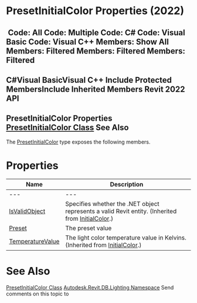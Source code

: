 # PresetInitialColor Properties (2022)

﻿
 Code: All Code: Multiple Code: C# Code: Visual Basic Code: Visual C++  Members: Show All Members: Filtered Members: Filtered Members: Filtered   
---  
C#Visual BasicVisual C++
Include Protected MembersInclude Inherited Members
Revit 2022 API  
---  
PresetInitialColor Properties  
[PresetInitialColor Class](820a579a-c999-f721-0b9c-d98c499c2c1e.md "PresetInitialColor Class") See Also  
---  
The [PresetInitialColor](820a579a-c999-f721-0b9c-d98c499c2c1e.md "PresetInitialColor Class") type exposes the following members.
# Properties
| Name | Description |
| --- | --- |
| --- | --- | --- |
| [IsValidObject](f05595fe-b0e4-2d90-2cd0-34de296e6d16.md "IsValidObject Property") | Specifies whether the .NET object represents a valid Revit entity.  (Inherited from [InitialColor](082ce770-10a9-7e3b-85f2-bde3c42a92c4.md "InitialColor Class").) |
| [Preset](877e5e82-b794-2998-4228-bc10f1e464bc.md "Preset Property") | The preset value |
| [TemperatureValue](1d555cfe-da25-6a9e-cb44-9f8d1977359f.md "TemperatureValue Property") | The light color temperature value in Kelvins.  (Inherited from [InitialColor](082ce770-10a9-7e3b-85f2-bde3c42a92c4.md "InitialColor Class").) |

# See Also
[PresetInitialColor Class](820a579a-c999-f721-0b9c-d98c499c2c1e.md "PresetInitialColor Class")
[Autodesk.Revit.DB.Lighting Namespace](a6a04f07-7fd2-0a4e-12e7-01842ee6daaf.md "Autodesk.Revit.DB.Lighting Namespace")
Send comments on this topic to 